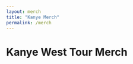 ```yaml
---
layout: merch
title: "Kanye Merch"
permalink: /merch
---
```


<h1 claSS="header">Kanye West Tour Merch</h1>

